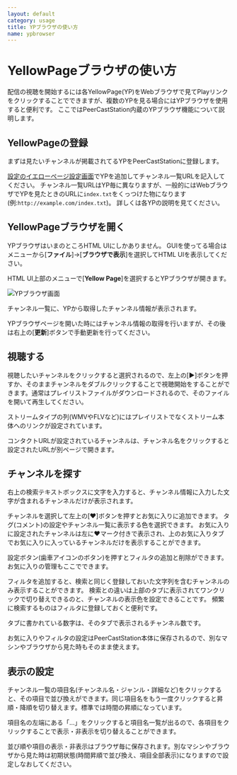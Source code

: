 ```yaml
---
layout: default
category: usage
title: YPブラウザの使い方
name: ypbrowser
---
```


YellowPageブラウザの使い方
======
配信の視聴を開始するには各YellowPage(YP)をWebブラウザで見てPlayリンクをクリックすることでできますが、複数のYPを見る場合にはYPブラウザを使用すると便利です。
ここではPeerCastStation内蔵のYPブラウザ機能について説明します。

YellowPageの登録
----------
まずは見たいチャンネルが掲載されてるYPをPeerCastStationに登録します。

[設定のイエローページ設定画面](settings.html)でYPを追加してチャンネル一覧URLを記入してください。
チャンネル一覧URLはYP毎に異なりますが、一般的にはWebブラウザでYPを見たときのURLに`index.txt`をくっつけた物になります(例:`http://example.com/index.txt`)。
詳しくは各YPの説明を見てください。

YellowPageブラウザを開く
----------
YPブラウザはいまのところHTML UIにしかありません。
GUIを使ってる場合はメニューから[__ファイル__]→[__ブラウザで表示__]を選択してHTML UIを表示してください。

HTML UI上部のメニューで[__Yellow Page__]を選択するとYPブラウザが開きます。

![YPブラウザ画面](images/htmlui_ypbrowser00.png)

チャンネル一覧に、YPから取得したチャンネル情報が表示されます。

YPブラウザページを開いた時にはチャンネル情報の取得を行いますが、その後は右上の[__更新__]ボタンで手動更新を行ってください。

視聴する
--------
視聴したいチャンネルをクリックすると選択されるので、左上の[__▶__]ボタンを押すか、そのままチャンネルをダブルクリックすることで視聴開始をすることができます。通常はプレイリストファイルがダウンロードされるので、そのファイルを開いて再生してください。

ストリームタイプの列(WMVやFLVなど)にはプレイリストでなくストリーム本体へのリンクが設定されています。

コンタクトURLが設定されているチャンネルは、チャンネル名をクリックすると設定されたURLが別ページで開きます。

チャンネルを探す
----------------
右上の検索テキストボックスに文字を入力すると、チャンネル情報に入力した文字が含まれるチャンネルだけが表示されます。

チャンネルを選択して左上の[__♥__]ボタンを押すとお気に入りに追加できます。
タグ(コメント)の設定やチャンネル一覧に表示する色を選択できます。
お気に入りに設定されたチャンネルは左に♥マーク付きで表示され、上のお気に入りタブでお気に入りに入っているチャンネルだけを表示することができます。

設定ボタン(歯車アイコンのボタン)を押すとフィルタの追加と削除ができます。お気に入りの管理もここでできます。

フィルタを追加すると、検索と同じく登録しておいた文字列を含むチャンネルのみ表示することができます。
検索との違いは上部のタブに表示されてワンクリックで切り替えできるのと、チャンネルの表示色を設定できることです。
頻繁に検索するものはフィルタに登録しておくと便利です。

タブに書かれている数字は、そのタブで表示されるチャンネル数です。

お気に入りやフィルタの設定はPeerCastStation本体に保存されるので、別なマシンやブラウザから見た時もそのまま使えます。

表示の設定
----------
チャンネル一覧の項目名(チャンネル名・ジャンル・詳細など)をクリックすると、その項目で並び換えができます。同じ項目名をもう一度クリックすると昇順・降順を切り替えます。標準では時間の昇順になっています。

項目名の左端にある「...」をクリックすると項目名一覧が出るので、各項目をクリックすることで表示・非表示を切り替えることができます。

並び順や項目の表示・非表示はブラウザ毎に保存されます。別なマシンやブラウザから見た時は初期状態(時間昇順で並び換え、項目全部表示)になりますので設定しなおしてください。

